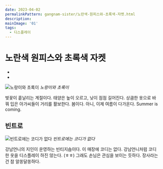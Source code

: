 ```yaml
---
date: 2023-04-02
permalinkPattern: gangnam-sister/노란색-원피스와-초록색-자켓.html
description: 
mainImage: '01'
tags:
  - 디스플레이
---
```


# 노란색 원피스와 초록색 자켓

- <Date />
- <TagLinksG />

![노랑이와 초록이](/gangnam-sister/2023/0402/01.jpg "노랑이와 초록이")
*노랑이와 초록이*

벚꽃이 흩날리는 계절이다. 태양은 높이 오르고, 낮이 점점 길어진다. 상큼한 옷으로 바꿔 입은 아가씨들이 거리를 활보한다. 봄이다. 아니, 이제 여름이 다가온다. Summer is coming.

## 빈트로

![빈트로에는 코디가 없다](/gangnam-sister/2023/0402/02.jpg "빈트로에는 코디가 없다")
*빈트로에는 코디가 없다*

강남언니의 지인이 운영하는 빈티지숍이다. 이 매장에 코디는 없다. 강남언니처럼 코디한 옷을 디스플레이 하진 않는다. (ㅎㅎ) 그래도 손님은 관심을 보이는 듯하다. 장사라는 건 참 알쏭달쏭하다.
